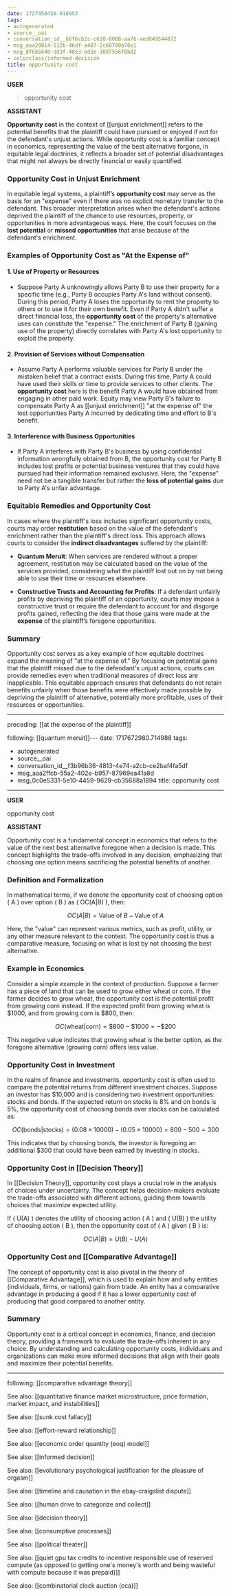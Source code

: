 ```yaml
---
date: 1727450458.018953
tags:
- autogenerated
- source__oai
- conversation_id__66f6cb2c-c610-8008-aa76-aed849544872
- msg_aaa20814-512b-46df-a407-2c60700b76e1
- msg_8f6b5648-dd3f-48e3-bd3e-3897556f8bd2
- colorclass/informed-decision
title: opportunity cost
---
```


**USER**

> opportunity cost


**ASSISTANT**

**Opportunity cost** in the context of [[unjust enrichment]] refers to the potential benefits that the plaintiff could have pursued or enjoyed if not for the defendant's unjust actions. While opportunity cost is a familiar concept in economics, representing the value of the best alternative forgone, in equitable legal doctrines, it reflects a broader set of potential disadvantages that might not always be directly financial or easily quantified. 

### Opportunity Cost in Unjust Enrichment

In equitable legal systems, a plaintiff’s **opportunity cost** may serve as the basis for an "expense" even if there was no explicit monetary transfer to the defendant. This broader interpretation arises when the defendant's actions deprived the plaintiff of the chance to use resources, property, or opportunities in more advantageous ways. Here, the court focuses on the **lost potential** or **missed opportunities** that arise because of the defendant's enrichment.

### Examples of Opportunity Cost as "At the Expense of"

#### 1. **Use of Property or Resources**
   - Suppose Party A unknowingly allows Party B to use their property for a specific time (e.g., Party B occupies Party A's land without consent). During this period, Party A loses the opportunity to rent the property to others or to use it for their own benefit. Even if Party A didn't suffer a direct financial loss, the **opportunity cost** of the property's alternative uses can constitute the "expense." The enrichment of Party B (gaining use of the property) directly correlates with Party A's lost opportunity to exploit the property.

#### 2. **Provision of Services without Compensation**
   - Assume Party A performs valuable services for Party B under the mistaken belief that a contract exists. During this time, Party A could have used their skills or time to provide services to other clients. The **opportunity cost** here is the benefit Party A would have obtained from engaging in other paid work. Equity may view Party B's failure to compensate Party A as [[unjust enrichment]] "at the expense of" the lost opportunities Party A incurred by dedicating time and effort to B's benefit.

#### 3. **Interference with Business Opportunities**
   - If Party A interferes with Party B's business by using confidential information wrongfully obtained from B, the opportunity cost for Party B includes lost profits or potential business ventures that they could have pursued had their information remained exclusive. Here, the "expense" need not be a tangible transfer but rather the **loss of potential gains** due to Party A's unfair advantage.

### Equitable Remedies and Opportunity Cost

In cases where the plaintiff's loss includes significant opportunity costs, courts may order **restitution** based on the value of the defendant's enrichment rather than the plaintiff's direct loss. This approach allows courts to consider the **indirect disadvantages** suffered by the plaintiff:

- **Quantum Meruit**: When services are rendered without a proper agreement, restitution may be calculated based on the value of the services provided, considering what the plaintiff lost out on by not being able to use their time or resources elsewhere.

- **Constructive Trusts and Accounting for Profits**: If a defendant unfairly profits by depriving the plaintiff of an opportunity, courts may impose a constructive trust or require the defendant to account for and disgorge profits gained, reflecting the idea that those gains were made at the **expense** of the plaintiff’s foregone opportunities.

### Summary

Opportunity cost serves as a key example of how equitable doctrines expand the meaning of "at the expense of." By focusing on potential gains that the plaintiff missed due to the defendant's unjust actions, courts can provide remedies even when traditional measures of direct loss are inapplicable. This equitable approach ensures that defendants do not retain benefits unfairly when those benefits were effectively made possible by depriving the plaintiff of alternative, potentially more profitable, uses of their resources or opportunities.


---

preceding: [[at the expense of the plaintiff]]  


following: [[quantum meruit]]---
date: 1717672980.714988
tags:
- autogenerated
- source__oai
- conversation_id__f3b96b36-4813-4e74-a2cb-ce2baf4fa5df
- msg_aaa2ffcb-55a2-402e-b957-87969ea41a8d
- msg_0c0e5331-5e10-4459-9629-cb35688a1894
title: opportunity cost
---


**USER**

opportunity cost


**ASSISTANT**

Opportunity cost is a fundamental concept in economics that refers to the value of the next best alternative foregone when a decision is made. This concept highlights the trade-offs involved in any decision, emphasizing that choosing one option means sacrificing the potential benefits of another.

### Definition and Formalization

In mathematical terms, if we denote the opportunity cost of choosing option \( A \) over option \( B \) as \( OC(A|B) \), then:

$$
OC(A|B) = \text{Value of } B - \text{Value of } A
$$

Here, the "value" can represent various metrics, such as profit, utility, or any other measure relevant to the context. The opportunity cost is thus a comparative measure, focusing on what is lost by not choosing the best alternative.

### Example in Economics

Consider a simple example in the context of production. Suppose a farmer has a piece of land that can be used to grow either wheat or corn. If the farmer decides to grow wheat, the opportunity cost is the potential profit from growing corn instead. If the expected profit from growing wheat is $1000, and from growing corn is $800, then:

$$
OC(\text{wheat}|\text{corn}) = \$800 - \$1000 = -\$200
$$

This negative value indicates that growing wheat is the better option, as the foregone alternative (growing corn) offers less value.

### Opportunity Cost in Investment

In the realm of finance and investments, opportunity cost is often used to compare the potential returns from different investment choices. Suppose an investor has $10,000 and is considering two investment opportunities: stocks and bonds. If the expected return on stocks is 8% and on bonds is 5%, the opportunity cost of choosing bonds over stocks can be calculated as:

$$
OC(\text{bonds}|\text{stocks}) = (0.08 \times 10000) - (0.05 \times 10000) = 800 - 500 = 300
$$

This indicates that by choosing bonds, the investor is foregoing an additional $300 that could have been earned by investing in stocks.

### Opportunity Cost in [[Decision Theory]]

In [[Decision Theory]], opportunity cost plays a crucial role in the analysis of choices under uncertainty. The concept helps decision-makers evaluate the trade-offs associated with different actions, guiding them towards choices that maximize expected utility. 

If \( U(A) \) denotes the utility of choosing action \( A \) and \( U(B) \) the utility of choosing action \( B \), then the opportunity cost of \( A \) given \( B \) is:

$$
OC(A|B) = U(B) - U(A)
$$

### Opportunity Cost and [[Comparative Advantage]]

The concept of opportunity cost is also pivotal in the theory of [[Comparative Advantage]], which is used to explain how and why entities (individuals, firms, or nations) gain from trade. An entity has a comparative advantage in producing a good if it has a lower opportunity cost of producing that good compared to another entity.

### Summary

Opportunity cost is a critical concept in economics, finance, and decision theory, providing a framework to evaluate the trade-offs inherent in any choice. By understanding and calculating opportunity costs, individuals and organizations can make more informed decisions that align with their goals and maximize their potential benefits.


---


following: [[comparative advantage theory]]

See also: [[quantitative finance market microstructure, price formation, market impact, and instabilities]]


See also: [[sunk cost fallacy]]


See also: [[effort-reward relationship]]


See also: [[economic order quantity (eoq) model]]


See also: [[informed decision]]


See also: [[evolutionary psychological justification for the pleasure of orgasm]]


See also: [[timeline and causation in the ebay-craigslist dispute]]


See also: [[human drive to categorize and collect]]


See also: [[decision theory]]


See also: [[consumptive processes]]


See also: [[political theater]]


See also: [[quiet gpu tax credits to incentive responsible use of reserved compute (as opposed to getting one's money's worth and being wasteful with compute because it was prepaid)]]


See also: [[combinatorial clock auction (cca)]]
